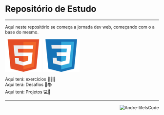 <h1> Repositório de Estudo </h1>
<hr>
  <p> Aqui neste repositório se começa a jornada dev web, começando com o a base do mesmo.</p>

<p>
<img align="center" alt="Andre-HTML" height="110" width="120" src="https://raw.githubusercontent.com/devicons/devicon/master/icons/html5/html5-original.svg">
  <img align="center" alt="Andre-CSS" height="110" width="120" src="https://raw.githubusercontent.com/devicons/devicon/master/icons/css3/css3-original.svg">

  Aqui terá: exercícios 🙅‍♂️💪  
  Aqui terá: Desafios   🧩📚  
  Aqui terá: Projetos   💻📌    


 <hr>  
  <img align="right" alt="Andre-lifeIsCode" height ="210" width"220" src="https://c.tenor.com/_DOBjnGspYAAAAAC/code-coding.gif">
 
 
</p>

